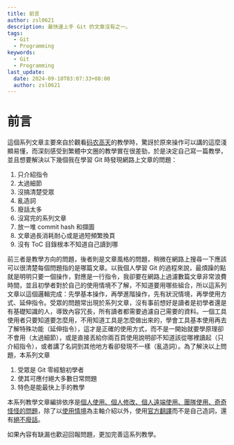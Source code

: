 ```yaml
---
title: 前言
author: zsl0621
description: 最快速上手 Git 的文章沒有之一。
tags:
  - Git
  - Programming
keywords:
  - Git
  - Programming
last_update:
  date: 2024-09-10T03:07:33+08:00
  author: zsl0621
---
```


# 前言

這個系列文章主要來自於觀看[码农高天](https://www.youtube.com/watch?v=uj8hjLyEBmU)的教學時，驚訝於原來操作可以講的這麼淺顯易懂，而深刻感受到繁體中文圈的教學實在很差勁，於是決定自己寫一篇教學，並且想要解決以下幾個我在學習 Git 時發現網路上文章的問題：

1. 只介紹指令
2. 太過細節
0. 沒搞清楚受眾
3. 亂造詞
4. 廢話太多
5. 沒寫完的系列文章
6. 放一堆 commit hash 和擷圖
7. 文章過長消耗耐心或是過短頻繁換頁
8. 沒有 ToC 目錄根本不知道自己讀到哪

前三者是教學方向的問題，後者則是文章風格的問題，稍微在網路上搜尋一下應該可以很清楚每個問題指的是哪篇文章。以我個人學習 Git 的過程來說，最煩躁的點就是明明只要一個操作，對應是一行指令，我卻要在網路上過濾數篇文章非常浪費時間，並且初學者對於自己的使用情境不了解，不知道要用哪些組合，所以這系列文章以這個邏輯完成：先學基本操作，再學進階操作，先有狀況情境，再學使用方式、延伸指令。受眾的問題常出現於系列文章，沒有事前想好是讀者是初學者還是有基礎知識的人，導致內容冗長，所有讀者都需要過濾自己需要的資料。一個工具使用者只要知道要怎麼用，不用知道工具是怎麼做出來的，學會工具基本使用再去了解特殊功能（延伸指令），這才是正確的使用方式，而不是一開始就要學原理卻不會用（太過細節），或是直接丟給你兩百頁使用說明卻不知道該從哪裡讀起（只介紹指令），或者講了名詞到其他地方看卻發現不一樣（亂造詞）。為了解決以上問題，本系列文章

1. 受眾是 Git 零經驗初學者
2. 使其可應付絕大多數日常問題
3. 特色是能最快上手的教學


本系列教學文章編排依序是<u>個人使用、個人修改、個人遠端使用、團隊使用、奇奇怪怪的問題</u>，除了以<u>使用情境</u>為主軸介紹以外，使用[官方翻譯](https://git-scm.com/book/zh/v2)而不是自己造詞，還有<u>絕不廢話</u>。

如果內容有缺漏也歡迎回報問題，更加完善這系列教學。
